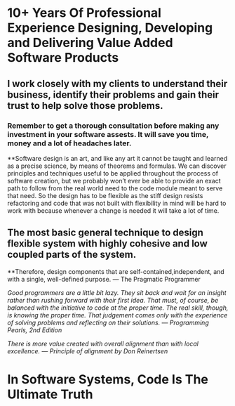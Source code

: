 # **10+ Years Of Professional Experience Designing, Developing and Delivering Value Added Software Products**

## I work closely with my clients to understand their business, identify their problems and gain their trust to help solve those problems.

### Remember to get a thorough consultation before making any investment in your software assests. It will save you time, money and a lot of headaches later.


**Software design is an art, and like any art it cannot be taught and learned as a precise science, by means of theorems and formulas. We can discover principles and techniques useful to be applied throughout the process of software creation, but we probably won’t ever be able to provide an exact path to follow from the real world need to the code module meant to serve that need. So the design has to be flexible as the stiff design resists refactoring and code that was not built with flexibility in mind will be hard to work with because whenever a change is needed it will take a lot of time.

## The most basic general technique to design flexible system with **highly cohesive and low coupled** parts of the system.
**Therefore, design components that are self-contained,independent, and with a single, well-defined purpose. — The Pragmatic Programmer

_Good programmers are a little bit lazy. They sit back and wait for an insight rather than rushing forward with their first idea. That must, of course, be balanced with the initiative to code at the proper time. The real skill, though, is knowing the proper time. That judgement comes only with the experience of solving problems and reflecting on their solutions. — Programming Pearls, 2nd Edition_

_There is more value created with overall alignment than with local excellence. — Principle of alignment by Don Reinertsen_

# In Software Systems, Code Is The Ultimate Truth
